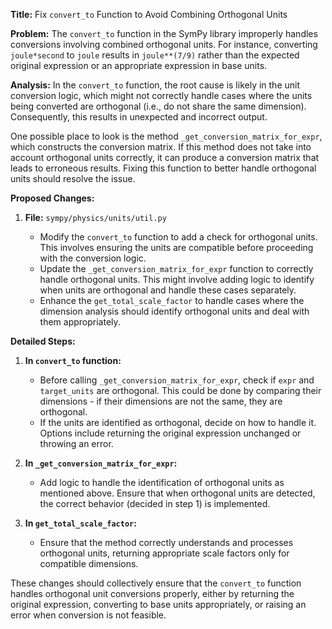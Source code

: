 **Title:** Fix `convert_to` Function to Avoid Combining Orthogonal Units

**Problem:**
The `convert_to` function in the SymPy library improperly handles conversions involving combined orthogonal units. For instance, converting `joule*second` to `joule` results in `joule**(7/9)` rather than the expected original expression or an appropriate expression in base units.

**Analysis:**
In the `convert_to` function, the root cause is likely in the unit conversion logic, which might not correctly handle cases where the units being converted are orthogonal (i.e., do not share the same dimension). Consequently, this results in unexpected and incorrect output.

One possible place to look is the method `_get_conversion_matrix_for_expr`, which constructs the conversion matrix. If this method does not take into account orthogonal units correctly, it can produce a conversion matrix that leads to erroneous results. Fixing this function to better handle orthogonal units should resolve the issue.

**Proposed Changes:**

1. **File:** `sympy/physics/units/util.py`
   
   - Modify the `convert_to` function to add a check for orthogonal units. This involves ensuring the units are compatible before proceeding with the conversion logic.
   - Update the `_get_conversion_matrix_for_expr` function to correctly handle orthogonal units. This might involve adding logic to identify when units are orthogonal and handle these cases separately.
   - Enhance the `get_total_scale_factor` to handle cases where the dimension analysis should identify orthogonal units and deal with them appropriately.

**Detailed Steps:**
1. **In `convert_to` function:**
    - Before calling `_get_conversion_matrix_for_expr`, check if `expr` and `target_units` are orthogonal. This could be done by comparing their dimensions - if their dimensions are not the same, they are orthogonal.
    - If the units are identified as orthogonal, decide on how to handle it. Options include returning the original expression unchanged or throwing an error.

2. **In `_get_conversion_matrix_for_expr`:**
    - Add logic to handle the identification of orthogonal units as mentioned above. Ensure that when orthogonal units are detected, the correct behavior (decided in step 1) is implemented.

3. **In `get_total_scale_factor`:**
    - Ensure that the method correctly understands and processes orthogonal units, returning appropriate scale factors only for compatible dimensions.

These changes should collectively ensure that the `convert_to` function handles orthogonal unit conversions properly, either by returning the original expression, converting to base units appropriately, or raising an error when conversion is not feasible.